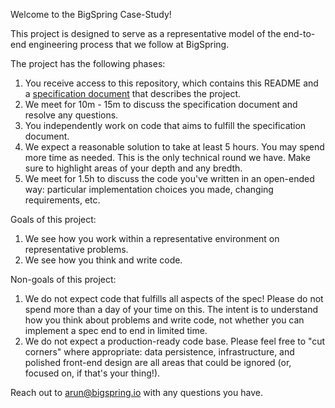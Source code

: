 Welcome to the BigSpring Case-Study! 

This project is designed to serve as a representative model of the end-to-end engineering process that we follow at BigSpring. 

The project has the following phases:

1. You receive access to this repository, which contains this README and a [specification document](spec.md) that describes the project.
2. We meet for 10m - 15m to discuss the specification document and resolve any questions.
3. You independently work on code that aims to fulfill the specification document.
4. We expect a reasonable solution to take at least 5 hours. You may spend more time as needed. This is the only technical round we have. Make sure to highlight areas of your depth and any bredth. 
5. We meet for 1.5h to discuss the code you've written in an open-ended way: particular implementation choices you made, changing requirements, etc.

Goals of this project:

1. We see how you work within a representative environment on representative problems.
2. We see how you think and write code.

Non-goals of this project:

1. We do not expect code that fulfills all aspects of the spec! Please do not spend more than a day of your time on this. The intent is to understand how you think about problems and write code, not whether you can implement a spec end to end in limited time.
2. We do not expect a production-ready code base. Please feel free to "cut corners" where appropriate: data persistence, infrastructure, and polished front-end design are all areas that could be ignored (or, focused on, if that's your thing!).

Reach out to arun@bigspring.io with any questions you have.

